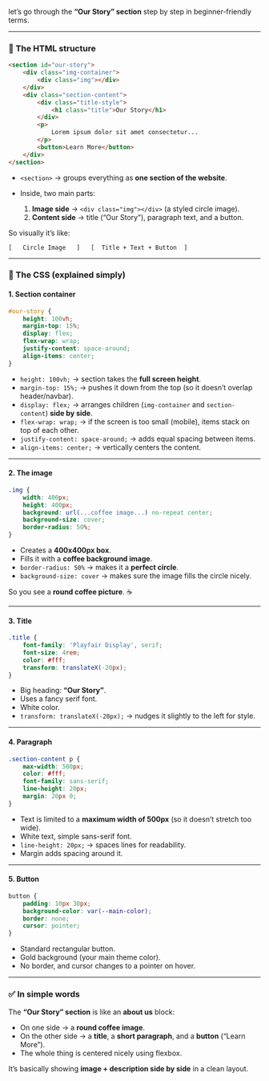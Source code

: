 let’s go through the **“Our Story” section** step by step in beginner-friendly terms.

---

### 🔹 The HTML structure

```html
<section id="our-story">
    <div class="img-container">
        <div class="img"></div>
    </div>
    <div class="section-content">
        <div class="title-style">
            <h1 class="title">Our Story</h1>
        </div>
        <p>
            Lorem ipsum dolor sit amet consectetur...
        </p>
        <button>Learn More</button>
    </div>
</section>
```

* `<section>` → groups everything as **one section of the website**.
* Inside, two main parts:

  1. **Image side** → `<div class="img"></div>` (a styled circle image).
  2. **Content side** → title (“Our Story”), paragraph text, and a button.

So visually it’s like:

```
[   Circle Image   ]   [  Title + Text + Button  ]
```

---

### 🔹 The CSS (explained simply)

#### 1. Section container

```css
#our-story {
    height: 100vh;
    margin-top: 15%;
    display: flex;
    flex-wrap: wrap;
    justify-content: space-around;
    align-items: center;
}
```

* `height: 100vh;` → section takes the **full screen height**.
* `margin-top: 15%;` → pushes it down from the top (so it doesn’t overlap header/navbar).
* `display: flex;` → arranges children (`img-container` and `section-content`) **side by side**.
* `flex-wrap: wrap;` → if the screen is too small (mobile), items stack on top of each other.
* `justify-content: space-around;` → adds equal spacing between items.
* `align-items: center;` → vertically centers the content.

---

#### 2. The image

```css
.img {
    width: 400px;
    height: 400px;
    background: url(...coffee image...) no-repeat center;
    background-size: cover;
    border-radius: 50%;
}
```

* Creates a **400x400px box**.
* Fills it with a **coffee background image**.
* `border-radius: 50%` → makes it a **perfect circle**.
* `background-size: cover` → makes sure the image fills the circle nicely.

So you see a **round coffee picture**. ☕

---

#### 3. Title

```css
.title {
    font-family: 'Playfair Display', serif;
    font-size: 4rem;
    color: #fff;
    transform: translateX(-20px);
}
```

* Big heading: **“Our Story”**.
* Uses a fancy serif font.
* White color.
* `transform: translateX(-20px);` → nudges it slightly to the left for style.

---

#### 4. Paragraph

```css
.section-content p {
    max-width: 500px;
    color: #fff;
    font-family: sans-serif;
    line-height: 20px;
    margin: 20px 0;
}
```

* Text is limited to a **maximum width of 500px** (so it doesn’t stretch too wide).
* White text, simple sans-serif font.
* `line-height: 20px;` → spaces lines for readability.
* Margin adds spacing around it.

---

#### 5. Button

```css
button {
    padding: 10px 30px;
    background-color: var(--main-color);
    border: none;
    cursor: pointer;
}
```

* Standard rectangular button.
* Gold background (your main theme color).
* No border, and cursor changes to a pointer on hover.

---

### ✅ In simple words

The **“Our Story” section** is like an **about us** block:

* On one side → a **round coffee image**.
* On the other side → a **title**, a **short paragraph**, and a **button** (“Learn More”).
* The whole thing is centered nicely using flexbox.

It’s basically showing **image + description side by side** in a clean layout.